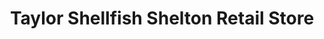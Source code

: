 ---
title: "Taylor Shellfish Shelton Retail Store"
url: /shelton/taylor-shellfish-shelton-retail-store/
shop: Fisch
---